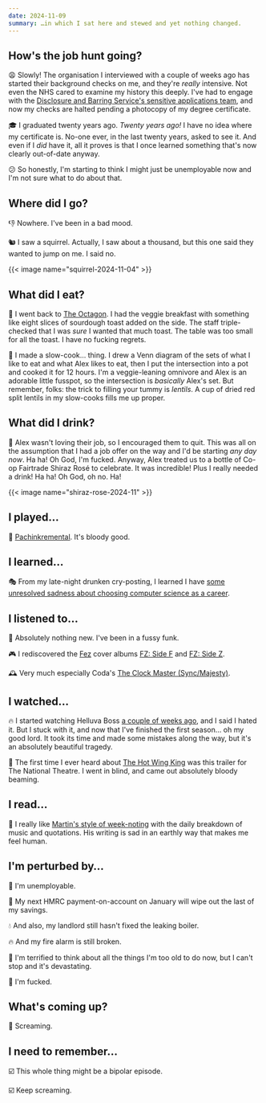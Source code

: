 ```yaml
---
date: 2024-11-09
summary: …in which I sat here and stewed and yet nothing changed.
---
```


## How's the job hunt going?

😩 Slowly! The organisation I interviewed with a couple of weeks ago has started their background checks on me, and they're _really_ intensive. Not even the NHS cared to examine my history this deeply. I've had to engage with the [Disclosure and Barring Service's sensitive applications team](https://www.gov.uk/guidance/transgender-applications), and now my checks are halted pending a photocopy of my degree certificate.

🎓 I graduated twenty years ago. _Twenty years ago!_ I have no idea where my certificate is. No-one ever, in the last twenty years, asked to see it. And even if I _did_ have it, all it proves is that I once learned something that's now clearly out-of-date anyway.

😕 So honestly, I'm starting to think I might just be unemployable now and I'm not sure what to do about that.

## Where did I go?

👎 Nowhere. I've been in a bad mood.

🐿️ I saw a squirrel. Actually, I saw about a thousand, but this one said they wanted to jump on me. I said no.

{{< image name="squirrel-2024-11-04" >}}

## What did I eat?

🍞 I went back to [The Octagon](https://theoctagon.uk). I had the veggie breakfast with something like eight slices of sourdough toast added on the side. The staff triple-checked that I was _sure_ I wanted that much toast. The table was too small for all the toast. I have no fucking regrets.

🥘 I made a slow-cook… thing. I drew a Venn diagram of the sets of what I like to eat and what Alex likes to eat, then I put the intersection into a pot and cooked it for 12 hours. I'm a veggie-leaning omnivore and Alex is an adorable little fusspot, so the intersection is _basically_ Alex's set. But remember, folks: the trick to filling your tummy is _lentils_. A cup of dried red split lentils in my slow-cooks fills me up proper.

## What did I drink?

🍷 Alex wasn't loving their job, so I encouraged them to quit. This was all on the assumption that I had a job offer on the way and I'd be starting _any day now_. Ha ha! Oh God, I'm fucked. Anyway, Alex treated us to a bottle of Co-op Fairtrade Shiraz Rosé to celebrate. It was incredible! Plus I really needed a drink! Ha ha! Oh God, oh no. Ha!

{{< image name="shiraz-rose-2024-11" >}}

## I played…

📎 [Pachinkremental](https://poochyexe.github.io/pachinkremental/pachinkremental.html). It's bloody good.

## I learned…

🎭 From my late-night drunken cry-posting, I learned I have [some unresolved sadness about choosing computer science as a career](https://indiepocalypse.social/@cariad/113426906262749372).

## I listened to…

🎵 Absolutely nothing new. I've been in a fussy funk.

🎮 I rediscovered the [Fez](https://www.youtube.com/watch?v=q55RJ41hv4c) cover albums [FZ: Side F](https://disasterpeace.bandcamp.com/album/fz-side-f) and [FZ: Side Z](https://disasterpeace.bandcamp.com/album/fz-side-z).

🕰️ Very much especially Coda's [The Clock Master (Sync/Majesty)](https://disasterpeace.bandcamp.com/track/the-clock-master-sync-majesty).

## I watched…

🔥 I started watching Helluva Boss [a couple of weeks ago](/2024-10-27), and I said I hated it. But I stuck with it, and now that I've finished the first season… oh my good lord. It took its time and made some mistakes along the way, but it's an absolutely beautiful tragedy.

🥵 The first time I ever heard about [The Hot Wing King](https://www.youtube.com/watch?v=OSzESqj4vD8) was this trailer for The National Theatre. I went in blind, and came out absolutely bloody beaming.

## I read…

📅 I really like [Martin's style of week-noting](https://forestandtrees.co.uk/post/weeknotes-04-11-2024/) with the daily breakdown of music and quotations. His writing is sad in an earthly way that makes me feel human.

## I'm perturbed by…

🙁 I'm unemployable.

🙁 My next HMRC payment-on-account on January will wipe out the last of my savings.

💧 And also, my landlord still hasn't fixed the leaking boiler.

🔥 And my fire alarm is still broken.

🙁 I'm terrified to think about all the things I'm too old to do now, but I can't stop and it's devastating.

🙁 I'm fucked.

## What's coming up?

🤨 Screaming.

## I need to remember…

☑️ This whole thing might be a bipolar episode.

☑️ Keep screaming.
